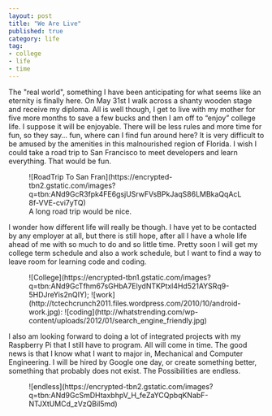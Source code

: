 ```yaml
---
layout: post
title: "We Are Live"
published: true
category: life
tag:
- college
- life
- time
---
```


The "real world", something I have been anticipating for what seems like an eternity is finally here. On May 31st I walk across a shanty wooden stage and receive my diploma. All is well though, I get to live with my mother for five more months to save a few bucks and then I am off to “enjoy” college life. I suppose it will be enjoyable. There will be less rules and more time for fun, so they say… fun, where can I find fun around here? It is very difficult to be amused by the amenities in this malnourished region of Florida. I wish I could take a road trip to San Francisco to meet developers and learn everything. That would be fun.  

<figure>
![RoadTrip To San Fran](https://encrypted-tbn2.gstatic.com/images?q=tbn:ANd9GcR3fpk4FE6gsjUSrwFVsBPkJaqS86LMBkaQqAcL8f-VVE-cvi7yTQ)
<figcaption>A long road trip would be nice.</figcaption>
</figure>


  I wonder how different life will really be though. I have yet to be contacted by any employer at all, but there is still hope, after all I have a whole life ahead of me with so much to do and so little time. Pretty soon I will get my college term schedule and also a work schedule, but I want to find a way to leave room for learning code and coding.
  
<figure>
![College](https://encrypted-tbn1.gstatic.com/images?q=tbn:ANd9GcTfhm67sGHbA7ElydNTKPtxl4Hd521AYSRq9-5HDJreYis2nQIY);
![work](http://tctechcrunch2011.files.wordpress.com/2010/10/android-work.jpg):
![coding](http://whatstrending.com/wp-content/uploads/2012/01/search_engine_friendly.jpg)
</figure>
  
  I also am looking forward to doing a lot of integrated projects with my Raspberry Pi that I still have to program. All will come in time. The good news is that I know what I want to major in, Mechanical and Computer Engineering. I will be hired by Google one day, or create something better, something that probably does not exist. The Possibilities are endless.

<figure> 
![endless](https://encrypted-tbn2.gstatic.com/images?q=tbn:ANd9GcSmDHtaxbhpV_H_feZaYCQpbqKNabF-NTJXtUMCd_zVzQBil5md)
</figure>
